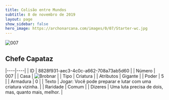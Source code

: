 ```yaml
---
title: Colisão entre Mundos
subtitle: 8 de novembro de 2019
layout: page
show_sidebar: false
hero_image: https://archonarcana.com/images/0/07/Starter-wc.jpg
---
```


![007](https://cdn.keyforgegame.com/media/card_front/pt/452_007_43P9HVWJ9MMJ_pt.png)

## Chefe Capataz

|----|----|
| ID | 8828f931-aec3-4c0c-a662-708a73ab5d60 |
| Número | 007 |
| Casa | ![Brobnar](https://archonarcana.com/images/thumb/e/e0/Brobnar.png/22px-Brobnar.png "Brobnar") |
| Tipo | Criatura |
| Atributos | Gigante |
| Poder | 5 |
| Armadura | 0 |
| Texto | Jogar: Você pode preparar e lutar com uma criatura vizinha. |
| Raridade | Comum |
| Dizeres | Uma luta precisa de dois, mas,  quanto mais, melhor. |
